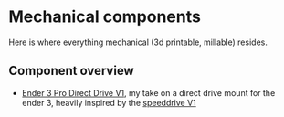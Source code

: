 # Mechanical components
Here is where everything mechanical (3d printable, millable) resides.
## Component overview
* [Ender 3 Pro Direct Drive V1](https://github.com/Squantor/various_3d_printer/blob/master/mechanical/direct_drive_V1/README.md), my take on a direct drive mount for the ender 3, heavily inspired by the [speeddrive V1](https://www.thingiverse.com/thing:3816051)
